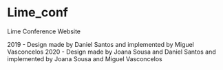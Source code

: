 # Lime_conf
Lime Conference Website

2019 - Design made by Daniel Santos and implemented by Miguel Vasconcelos
2020 - Design made by Joana Sousa and Daniel Santos and implemented by Joana Sousa and Miguel Vasconcelos
